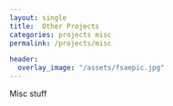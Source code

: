 ```yaml
---
layout: single
title:  Other Projects
categories: projects misc
permalink: /projects/misc

header:
  overlay_image: "/assets/fsaepic.jpg"
---
```


Misc stuff


